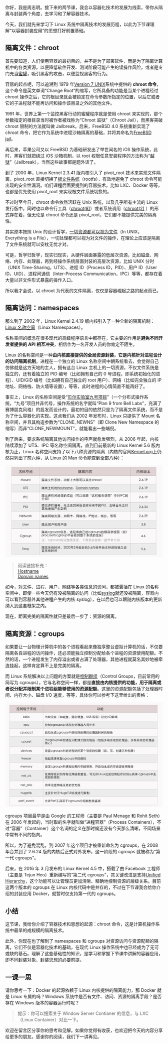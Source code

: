 你好，我是周志明。接下来的两节课，我会以容器化技术的发展为线索，带你从隔离与封装两个角度，去学习和了解容器技术。

今天，我们就先来学习下 Linux 系统中隔离技术的发展历程，以此为下节课理解“以容器封装应用”的思想打好前置基础。

## 隔离文件：chroot

首先要知道，人们使用容器的最初目的，并不是为了部署软件，而是为了隔离计算机中的各类资源，以便降低软件开发、测试阶段可能产生的误操作风险，或者是专门充当[蜜罐](https://en.wikipedia.org/wiki/Honeypot_(computing))，吸引黑客的攻击，以便监视黑客的行为。

容器的起点呢，可以追溯到 1979 年[Version 7 UNIX](https://en.wikipedia.org/wiki/Version_7_Unix)系统中提供的 **chroot 命令**，这个命令是英文单词“Change Root”的缩写，它所具备的功能是当某个进程经过 chroot 操作之后，它的根目录就会被锁定在命令参数所指定的位置，以后它或者它的子进程就不能再访问和操作该目录之外的其他文件。

1991 年，世界上第一个监控黑客行动的蜜罐程序就是使用 chroot 来实现的，那个参数指定的根目录当时被作者被戏称为“Chroot 监狱”（Chroot Jail），而黑客突破 chroot 限制的方法就叫做 Jailbreak。后来，FreeBSD 4.0 系统重新实现了 chroot 命令，把它作为系统中进程沙箱隔离的基础，并将其命名为[FreeBSD jail](https://en.wikipedia.org/wiki/FreeBSD_jail)。

再后来，苹果公司又以 FreeBSD 为基础研发出了举世闻名的 iOS 操作系统，此时，黑客们就把绕过 iOS 沙箱机制，以 root 权限任意安装程序的方法称为“[越狱](https://en.wikipedia.org/wiki/IOS_jailbreaking)”（Jailbreak），当然这些故事都是题外话了。

到了 2000 年，Linux Kernel 2.3.41 版内核引入了 pivot\_root 技术来实现文件隔离，pivot\_root 直接切换了[根文件系统](https://en.wikipedia.org/wiki/Filesystem_Hierarchy_Standard)（rootfs），有效地避免了 chroot 命令可能出现的安全性漏洞。咱们课程后面要提到的容器技术，比如 LXC、Docker 等等，也都是优先使用 pivot\_root 来实现根文件系统切换的。

不过时至今日，chroot 命令依然活跃在 Unix 系统，以及几乎所有主流的 Linux 发行版中，同时也以命令行工具（[chroot(8)](https://linux.die.net/man/8/linux-user-chroot)）或者系统调用（[chroot(2)](https://linux.die.net/man/2/chroot) ）的形式存在着，但无论是 chroot 命令还是 pivot\_root，它们都不能提供完美的隔离性。

其实原本按照 Unix 的设计哲学，[一切资源都可以视为文件](https://en.wikipedia.org/wiki/Everything_is_a_file)（In UNIX，Everything is a File），一切处理都可以视为对文件的操作，在理论上应该是隔离了文件系统就可以安枕无忧才对。

可是，哲学归哲学，现实归现实，从硬件层面暴露的低层次资源，比如磁盘、网络、内存、处理器，再到经操作系统层面封装的高层次资源，比如 UNIX 分时（UNIX Time-Sharing，UTS）、进程 ID（Process ID，PID）、用户 ID（User ID，UID）、进程间通信（Inter-Process Communication，IPC）等等，都存在着大量以非文件形式暴露的操作入口。

所以我才会说，以 chroot 为代表的文件隔离，仅仅是容器崛起之路的起点而已。

## 隔离访问：namespaces

那么到了 2002 年，Linux Kernel 2.4.19 版内核引入了一种全新的隔离机制：[Linux 名称空间](https://en.wikipedia.org/wiki/Linux_namespaces)（Linux Namespaces）。

名称空间的概念在很多现代的高级程序语言中都存在，它主要的作用是**避免不同开发者提供的 API 相互冲突**，相信作为一名开发人员的你肯定不陌生。

Linux 的名称空间是一种**由内核直接提供的全局资源封装，它是内核针对进程设计的访问隔离机制**。进程在一个独立的 Linux 名称空间中朝系统看去，会觉得自己仿佛就是这方天地的主人，拥有这台 Linux 主机上的一切资源，不仅文件系统是独立的，还有着独立的 PID 编号（比如拥有自己的 0 号进程，即系统初始化的进程）、UID/GID 编号（比如拥有自己独立的 root 用户）、网络（比如完全独立的 IP 地址、网络栈、防火墙等设置），等等，此时进程的心情简直不能再好了。

事实上，Linux 的名称空间是受“[贝尔实验室九号项目](https://en.wikipedia.org/wiki/Plan_9_from_Bell_Labs)”（一个分布式操作系统，“九号”项目并非代号，操作系统的名字就叫“Plan 9 from Bell Labs”，充满了赛博朋克风格）的启发而设计的，最初的目的依然只是为了隔离文件系统，而不是为了什么容器化的实现。这点我们从 2002 年发布时，Linux 只提供了 Mount 名称空间，并且其构造参数为“CLONE\_NEWNS”（即 Clone New Namespace 的缩写）而非“CLONE\_NEWMOUNT”，就能看出一些端倪。

到了后来，要求系统隔离其他访问操作的呼声就愈发强烈，从 2006 年起，内核陆续添加了 UTS、IPC 等名称空间隔离，直到目前最新的 Linux Kernel 5.6 版内核为止，Linux 名称空间支持了以下八种资源的隔离（内核的官网[Kernel.org](https://www.kernel.org/)上仍然只列出了[前六种](https://www.kernel.org/doc/html/latest/admin-guide/namespaces/compatibility-list.html)，从 Linux 的 Man 命令能查到[全部八种](https://man7.org/linux/man-pages/man7/namespaces.7.html)）：

![](cff464f7a2c3b32e5c0194bae3b28177.jpg)

>阅读链接补充：  
>[Hostname](https://en.wikipedia.org/wiki/Hostname)  
>[Domain names](https://en.wikipedia.org/wiki/Domain_name)

如今，对文件、进程、用户、网络等各类信息的访问，都被囊括在 Linux 的名称空间中，即使一些今天仍有没被隔离的访问（比如[syslog](https://en.wikipedia.org/wiki/Syslog)就还没被隔离，容器内可以看到容器外其他进程产生的内核 syslog），在以后也可以跟随内核版本的更新纳入到这套框架之内。

现在，距离完美的隔离性就只差最后一步了：资源的隔离。

## 隔离资源：cgroups

如果要让一台物理计算机中的各个进程看起来像独享整台虚拟计算机的话，不仅要隔离各自进程的访问操作，还必须能独立控制分配给各个进程的资源使用配额。不然的话，一个进程发生了内存溢出或者占满了处理器，其他进程就莫名其妙地被牵连挂起，这样肯定算不上是完美的隔离。

而 Linux 系统解决以上问题的方案就是[控制群组](https://en.wikipedia.org/wiki/Cgroups)（Control Groups，目前常用的简写为 cgroups），它与名称空间一样，都是**直接由内核提供的功能，用于隔离或者说分配并限制某个进程组能够使用的资源配额**。这里的资源配额包括了处理器时间、内存大小、磁盘 I/O 速度，等等，具体你可以参考下这里给出的表格：

![](e4cab52f2143e17bfc300d62afef2a1a.jpg)

cgroups 项目最早是由 Google 的工程师（主要是 Paul Menage 和 Rohit Seth）在 2006 年发起的，当时取的名字就叫做“进程容器”（Process Containers），不过“容器”（Container）这个名词的定义在那时候还没有今天那么清晰，不同场景中常有不同的指向。

所以，为了避免混乱，到 2007 年这个项目才被重新命名为 cgroups，在 2008 年合并到了 2.6.24 版的内核后正式对外发布，这一阶段的 cgroups 就被称为“第一代 cgroups”。

后来，在 2016 年 3 月发布的 Linux Kernel 4.5 中，搭载了由 Facebook 工程师（主要是 Tejun Heo）重新编写的“第二代 cgroups”，其关键改进是支持[Unified Hierarchy](https://www.kernel.org/doc/Documentation/cgroup-v2.txt)，这个功能可以让管理员更加清晰、精确地控制资源的层级关系。目前这两个版本的 cgroups 在 Linux 内核代码中是并存的，不过在下节课我会给你介绍的封装应用 Docker，就暂时仅支持第一代的 cgroups。

## 小结

这节课，我给你介绍了容器技术和思想的起源：chroot 命令，这是计算机操作系统中最早的成规模的隔离技术。

此外，你现在也了解到了 namespaces 和 cgroups 对资源访问与资源配额的隔离，它们不仅是容器化技术的基础，在现代 Linux 操作系统中也已经成为了无可或缺的基石。理解了这些基础性的知识，是学习和掌握下节课中讲解的容器应用，即不同封装对象、封装思想的必要前提。

## 一课一思

请你思考一下：Docker 的起源依赖于 Linux 内核提供的隔离能力，那 Docker 就是 Linux 专属的吗？Windows 系统中是否有文件、访问、资源的隔离手段？是否存在 Windows 版本的容器运行时呢？

>提示：你可以搜索关于 Window Server Contianer 的信息，与 LXC（Linux Container）对比一下。

欢迎在留言区分享你的思考和见解。如果你觉得有收获，也欢迎把今天的内容分享给更多的朋友。感谢你的阅读，我们下一讲再见。
